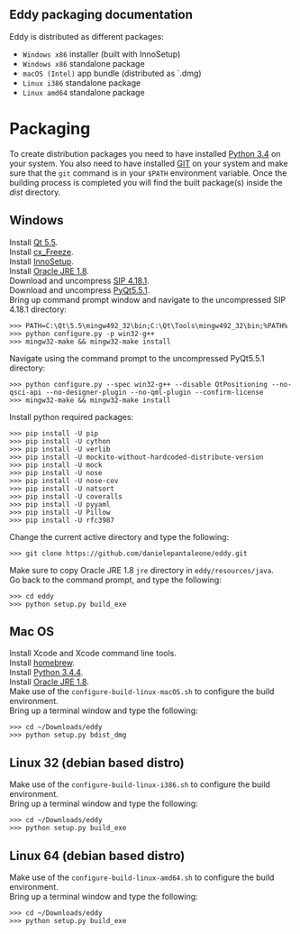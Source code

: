 ## Eddy packaging documentation

Eddy is distributed as different packages:

* `Windows x86` installer (built with InnoSetup)
* `Windows x86` standalone package
* `macOS (Intel)` app bundle (distributed as `.dmg)
* `Linux i386` standalone package
* `Linux amd64` standalone package

# Packaging

To create distribution packages you need to have installed [Python 3.4](https://www.python.org) on your system. 
You also need to have installed [GIT](http://git-scm.com/) on your system and make sure that the `git` command
is in your `$PATH` environment variable. Once the building process is completed you will find the built 
package(s) inside the *dist* directory.

## Windows

Install [Qt 5.5](http://download.qt.io/official_releases/qt/5.5/5.5.1/qt-opensource-windows-x86-mingw492-5.5.1.exe).    
Install [cx_Freeze](https://pypi.python.org/pypi/cx_Freeze/4.3.4).  
Install [InnoSetup](http://www.jrsoftware.org/isinfo.php).  
Install [Oracle JRE 1.8](http://download.oracle.com/otn-pub/java/jdk/8u102-b14/jdk-8u102-windows-i586.exe).  
Download and uncompress [SIP 4.18.1](http://downloads.sourceforge.net/project/pyqt/sip/sip-4.18.1/sip-4.18.1.zip).  
Download and uncompress [PyQt5.5.1](http://downloads.sourceforge.net/project/pyqt/PyQt5/PyQt-5.5.1/PyQt-gpl-5.5.1.zip).  
Bring up command prompt window and navigate to the uncompressed SIP 4.18.1 directory:

    >>> PATH=C:\Qt\5.5\mingw492_32\bin;C:\Qt\Tools\mingw492_32\bin;%PATH%
    >>> python configure.py -p win32-g++
    >>> mingw32-make && mingw32-make install
    
Navigate using the command prompt to the uncompressed PyQt5.5.1 directory:

    >>> python configure.py --spec win32-g++ --disable QtPositioning --no-qsci-api --no-designer-plugin --no-qml-plugin --confirm-license
    >>> mingw32-make && mingw32-make install

Install python required packages:

    >>> pip install -U pip
    >>> pip install -U cython
    >>> pip install -U verlib
    >>> pip install -U mockito-without-hardcoded-distribute-version
    >>> pip install -U mock
    >>> pip install -U nose
    >>> pip install -U nose-cov
    >>> pip install -U natsort
    >>> pip install -U coveralls
    >>> pip install -U pyyaml
    >>> pip install -U Pillow
    >>> pip install -U rfc3987

Change the current active directory and type the following:

    >>> git clone https://github.com/danielepantaleone/eddy.git
    
Make sure to copy Oracle JRE 1.8 `jre` directory in `eddy/resources/java`.  
Go back to the command prompt, and type the following: 

    >>> cd eddy
    >>> python setup.py build_exe
    
## Mac OS

Install Xcode and Xcode command line tools.  
Install [homebrew](http://brew.sh/).  
Install [Python 3.4.4](https://www.python.org/ftp/python/3.4.4/python-3.4.4-macosx10.6.pkg).  
Install [Oracle JRE 1.8](http://download.oracle.com/otn-pub/java/jdk/8u102-b14/jdk-8u102-macosx-x64.dmg).  
Make use of the `configure-build-linux-macOS.sh` to configure the build environment.  
Bring up a terminal window and type the following:
    
    >>> cd ~/Downloads/eddy
    >>> python setup.py bdist_dmg

## Linux 32 (debian based distro)

Make use of the `configure-build-linux-i386.sh` to configure the build environment.  
Bring up a terminal window and type the following:
    
    >>> cd ~/Downloads/eddy
    >>> python setup.py build_exe
    
## Linux 64 (debian based distro)

Make use of the `configure-build-linux-amd64.sh` to configure the build environment.  
Bring up a terminal window and type the following:
    
    >>> cd ~/Downloads/eddy
    >>> python setup.py build_exe